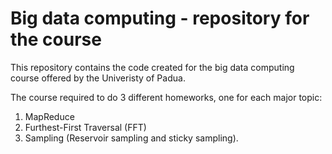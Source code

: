 # Big data computing - repository for the course
This repository contains the code created for the big data computing course offered by the Univeristy of Padua.

The course required to do 3 different homeworks, one for each major topic:
1) MapReduce
2) Furthest-First Traversal (FFT)
3) Sampling (Reservoir sampling and sticky sampling).

